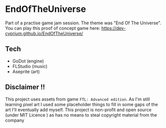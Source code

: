 # EndOfTheUniverse

Part of a practise game jam session. The theme was "End Of The Universe".
You can play this proof of concept game here: https://dev-cyprium.github.io/EndOfTheUniverse/

## Tech
- GoDot    (engine)
- FLStudio (music)
- Aseprite (art)

## Disclaimer !!
This project uses assets from game `FTL: Advanced edition`. As I'm still learning pixel art I used some placeholder things to fill in
some gaps of the art I'll eventually add myself. This project is non-profit and open source (under MIT Licence ) as has no
means to steal copyright material from the company
